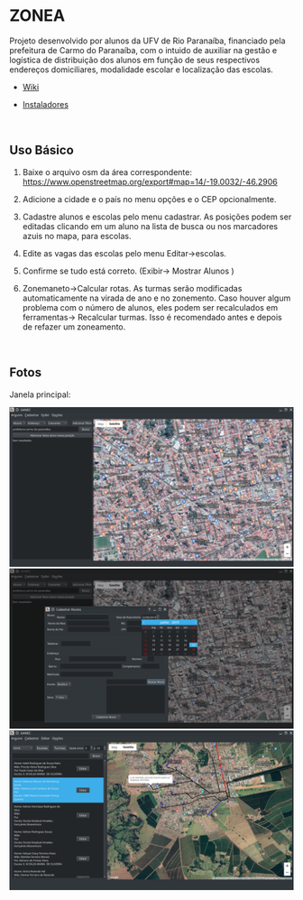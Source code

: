 # ZONEA

Projeto desenvolvido por alunos da UFV de Rio Paranaíba, financiado pela prefeitura de Carmo do Paranaíba, com o intuido de auxiliar na gestão e logística de distribuição dos alunos em função de seus respectivos endereços domiciliares, modalidade escolar e localização das escolas.

* [Wiki](https://github.com/matheusfillipe/ganec/wiki/Como-Usar)

* [Instaladores](https://github.com/matheusfillipe/ganec/releases)

<br>

## Uso Básico

1. Baixe o arquivo osm da área correspondente: https://www.openstreetmap.org/export#map=14/-19.0032/-46.2906

2. Adicione a cidade e o país no menu opções e o CEP opcionalmente. 

3. Cadastre alunos e escolas pelo menu cadastrar. As posições podem ser editadas clicando em um aluno na lista de busca ou nos marcadores azuis no mapa, para escolas.

4. Edite as vagas das escolas pelo menu Editar->escolas.

5. Confirme se tudo está correto. (Exibir-> Mostrar Alunos )

6. Zonemaneto->Calcular rotas. As turmas serão modificadas automaticamente na virada de ano e no zonemento. Caso houver algum problema com o número de alunos, eles podem ser recalculados em ferramentas-> Recalcular turmas. Isso é recomendado antes e depois de refazer um zoneamento.

<br>

## Fotos

Janela principal:

 ![alt text](https://raw.githubusercontent.com/matheusfillipe/ganec/master/src/main/resources/base/1.png)
 ![alt text](https://raw.githubusercontent.com/matheusfillipe/ganec/master/src/main/resources/base/2.png)
 ![alt text](https://raw.githubusercontent.com/matheusfillipe/ganec/master/DOCS/main.png)

<br><br>
